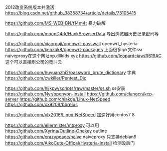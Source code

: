 2012改变系统版本并激活
https://blog.csdn.net/github_38358734/article/details/73105415

https://github.com/MS-WEB-BN/t14m4t 暴力破解

https://github.com/moonD4rk/HackBrowserData 导出浏览器历史记录密码等

https://github.com/xiaorouji/openwrt-passwall     openwrt_hysteria
https://github.com/kenzok8/openwrt-packages  上面很多ipk文件ssr naiveproxy在这个网址op.dllkids.xyz
https://github.com/leopardciaw/R619AC  这个可以直接刷公司的竞斗云


https://github.com/huyuanzhi2/password_brute_dictionary 字典
https://github.com/cwkiller/Pentest_Dic

https://github.com/hijkpw/scripts/raw/master/ss.sh ss安装
https://github.com/Nyr/openvpn-install
https://github.com/clangcn/kcp-server
https://github.com/chiakge/Linux-NetSpeed
https://github.com/cx9208/bbrplus

https://github.com/ylx2016/Linux-NetSpeed 加速好用centos7 8


https://github.com/ellermister/mtproxy         可以用
https://github.com/Xyrina/Outline-Onekey        outline
https://github.com/crazypeace/naive                  naiveproxy  只支持debian9
https://github.com/AikoCute-Offical/Hysteria-Install     检测没后门
